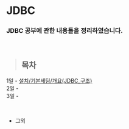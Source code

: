 JDBC
==============

### JDBC 공부에 관한 내용들을 정리하였습니다.

<br/>

> ## 목차 <br>
 1일 - [설치/기본세팅/개요(JDBC_구조)](https://github.com/Kalph/JDBCStudy/tree/master/1Day) <br/>
 2일 - []() <br/>
 3일 - []() <br/>
 
 <br/> 
 
 * 그외 <br/>
  []() <br/>

